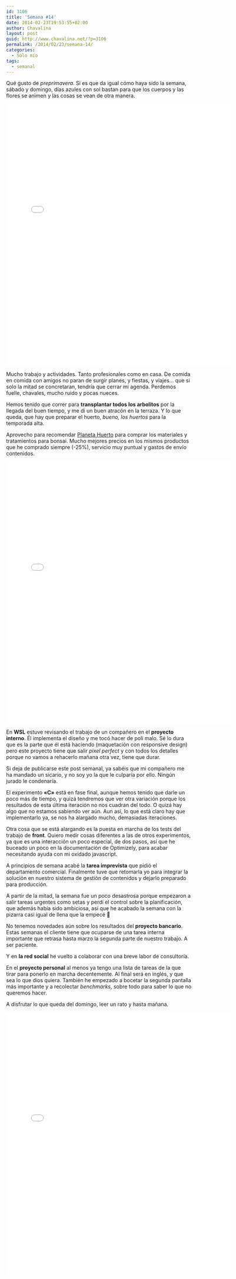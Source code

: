 ```yaml
---
id: 3106
title: 'Semana #14'
date: 2014-02-23T19:53:55+02:00
author: Chavalina
layout: post
guid: http://www.chavalina.net/?p=3106
permalink: /2014/02/23/semana-14/
categories:
  - Sólo mío
tags:
  - semanal
---
```

Qué gusto de _preprimavera_. Si es que da igual cómo haya sido la semana, sábado y domingo, días azules con sol bastan para que los cuerpos y las flores se animen y las cosas se vean de otra manera.

<iframe src="//instagram.com/p/koqmnANsg4/embed/" width="612" height="710" frameborder="0" scrolling="no" allowtransparency="true"></iframe>

Mucho trabajo y actividades. Tanto profesionales como en casa. De comida en comida con amigos no paran de surgir planes, y fiestas, y viajes… que si solo la mitad se concretaran, tendría que cerrar mi agenda. Perdemos fuelle, chavales, mucho ruido y pocas nueces.

Hemos tenido que correr para **transplantar todos los arbolitos** por la llegada del buen tiempo, y me di un buen atracón en la terraza. Y lo que queda, que hay que preparar el huerto, _bueno, los huertos_ para la temporada alta. 

Aprovecho para recomendar [Planeta Huerto](http://www.planetahuerto.es/tienda-bonsai) para comprar los materiales y tratamientos para bonsai. Mucho mejores precios en los mismos productos que he comprado siempre (-25%), servicio muy puntual y gastos de envío contenidos.

<iframe src="//instagram.com/p/kpceGmNsqk/embed/" width="612" height="710" frameborder="0" scrolling="no" allowtransparency="true"></iframe>

En **WSL** estuve revisando el trabajo de un compañero en el **proyecto interno**. Él implementa el diseño y me tocó hacer de poli malo. Sé lo dura que es la parte que él está haciendo (maquetación con responsive design) pero este proyecto tiene que salir _pixel perfect_ y con todos los detalles porque no vamos a rehacerlo mañana otra vez, tiene que durar. 

Si deja de publicarse este post semanal, ya sabéis que mi compañero me ha mandado un sicario, y no soy yo la que le culparía por ello. Ningún jurado le condenaría.

El experimento **«C»** está en fase final, aunque hemos tenido que darle un poco más de tiempo, y quizá tendremos que ver otra variación porque los resultados de esta última iteración no nos cuadran del todo. O quizá hay algo que no estamos sabiendo ver aún. Aun así, lo que está claro hay que implementarlo ya, se nos ha alargado mucho, demasiadas iteraciones.

Otra cosa que se está alargando es la puesta en marcha de los tests del trabajo de **front**. Quiero medir cosas diferentes a las de otros experimentos, ya que es una interacción un poco especial, de dos pasos, así que he buceado un poco en la documentación de Optimizely, para acabar necesitando ayuda con mi oxidado javascript. 

A principios de semana acabé la **tarea imprevista** que pidió el departamento comercial. Finalmente tuve que retomarla yo para integrar la solución en nuestro sistema de gestión de contenidos y dejarlo preparado para producción.

A partir de la mitad, la semana fue un poco desastrosa porque empezaron a salir tareas urgentes como setas y perdí el control sobre la planificación, que además había sido ambiciosa, así que he acabado la semana con la pizarra casi igual de llena que la empecé 🙁

No tenemos novedades aún sobre los resultados del **proyecto bancario**. Estas semanas el cliente tiene que ocuparse de una tarea interna importante que retrasa hasta marzo la segunda parte de nuestro trabajo. A ser paciente.

Y en **la red social** he vuelto a colaborar con una breve labor de consultoría.

En el **proyecto personal** al menos ya tengo una lista de tareas de la que tirar para ponerlo en marcha decentemente. Al final será en inglés, y que sea lo que dios quiera. También he empezado a bocetar la segunda pantalla más importante y a recolectar _benchmarks_, sobre todo para saber lo que no queremos hacer.

A disfrutar lo que queda del domingo, leer un rato y hasta mañana.

<iframe src="//instagram.com/p/kmUCvPtsp1/embed/" width="612" height="710" frameborder="0" scrolling="no" allowtransparency="true"></iframe>